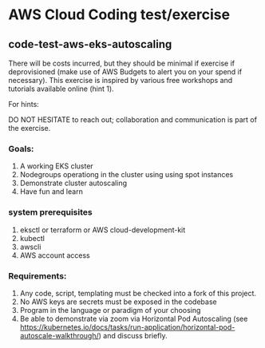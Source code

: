 # AWS Cloud Coding test/exercise

## code-test-aws-eks-autoscaling

There will be costs incurred, but they should be minimal if exercise if deprovisioned (make use of AWS Budgets to alert you on your spend if necessary).  This exercise is inspired by various free workshops and tutorials available online (hint 1).

For hints:

DO NOT HESITATE to reach out; collaboration and communication is part of the exercise.


### Goals:

1. A working EKS cluster
2. Nodegroups operationg in the cluster using using spot instances
3. Demonstrate cluster autoscaling
4. Have fun and learn

### system prerequisites

1. eksctl or terraform or AWS cloud-development-kit
2. kubectl 
3. awscli 
4. AWS account access

### Requirements:

1. Any code, script, templating must be checked into a fork of this project.
2. No AWS keys are secrets must be exposed in the codebase
4. Program in the language or paradigm of your choosing
5. Be able to demonstrate via zoom via Horizontal Pod Autoscaling (see https://kubernetes.io/docs/tasks/run-application/horizontal-pod-autoscale-walkthrough/) and discuss briefly.




